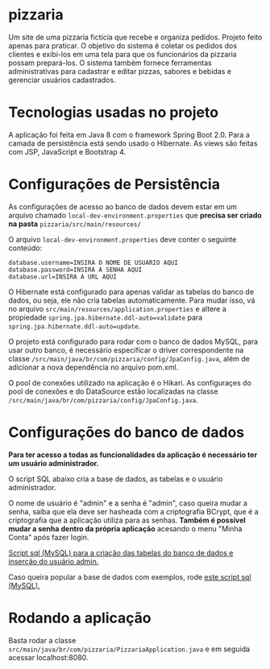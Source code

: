 # pizzaria
Um site de uma pizzaria fictícia que recebe e organiza pedidos. Projeto feito apenas para praticar.
O objetivo do sistema é coletar os pedidos dos clientes e exibi-los em uma tela para que os funcionários da pizzaria possam prepará-los.
O sistema também fornece ferramentas administrativas para cadastrar e editar pizzas, sabores e bebidas e gerenciar usuários cadastrados.

# Tecnologias usadas no projeto
A aplicação foi feita em Java 8 com o framework Spring Boot 2.0. Para a camada de persistência está sendo usado o Hibernate. As views são feitas com JSP, JavaScript e Bootstrap 4.

# Configurações de Persistência
As configurações de acesso ao banco de dados devem estar em um arquivo chamado `local-dev-environment.properties` que **precisa ser criado na pasta** `pizzaria/src/main/resources/`

O arquivo `local-dev-environment.properties` deve conter o seguinte conteúdo:

```
database.username=INSIRA O NOME DE USUÁRIO AQUI
database.password=INSIRA A SENHA AQUI
database.url=INSIRA A URL AQUI
```

O Hibernate está configurado para apenas validar as tabelas do banco de dados, ou seja, ele não cria tabelas automaticamente. Para mudar isso, vá no arquivo `src/main/resources/application.properties` e altere a propiedade `spring.jpa.hibernate.ddl-auto=validate` para `spring.jpa.hibernate.ddl-auto=update`.

O projeto está configurado para rodar com o banco de dados MySQL, para usar outro banco, é necessário especificar o driver correspondente na classe `/src/main/java/br/com/pizzaria/config/JpaConfig.java`, além de adicionar a nova dependência no arquivo pom.xml.

O pool de conexões utilizado na aplicação é o Hikari.
As configuraçes do pool de conexões e do DataSource estão localizadas na classe `/src/main/java/br/com/pizzaria/config/JpaConfig.java`. 

# Configurações do banco de dados
**Para ter acesso a todas as funcionalidades da aplicação é necessário ter um usuário administrador.**

O script SQL abaixo cria a base de dados, as tabelas e o usuário administrador. 

O nome de usuário é "admin" e a senha é "admin", caso queira mudar a senha, saiba que ela deve ser hasheada com a criptografia BCrypt, que é a criptografia que a aplicação utiliza para as senhas. **Também é possível mudar a senha dentro da própria aplicação** acesando o menu "Minha Conta" após fazer login.

[Script sql (MySQL) para a criação das tabelas do banco de dados e inserção do usuário admin.](https://gist.github.com/hudds/30d72c237598e5b7be097af21d5ee17d)

Caso queira popular a base de dados com exemplos, rode [este script sql (MySQL).](https://gist.github.com/hudds/db0cd12f7a0297000ce0ff9b231a19d0)

# Rodando a aplicação
Basta rodar a classe ``src/main/java/br/com/pizzaria/PizzariaApplication.java`` e em seguida acessar localhost:8080.
